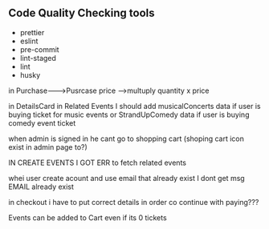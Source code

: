 ## Code Quality Checking tools

* prettier
* eslint
* pre-commit
* lint-staged
* lint
* husky


in Purchase--->Pusrcase price -->multuply quantity x price


in DetailsCard in Related Events I should add musicalConcerts data if user is buying ticket for music events or StrandUpComedy data if user is buying comedy event ticket


when admin is signed in he cant go to shopping cart (shoping cart icon exist in admin page to?)


IN CREATE EVENTS I GOT ERR to fetch related events

whei user create acount and use email that already exist I dont get msg EMAIL already exist


in checkout i have to put correct details in order co continue with paying???

Events can be added to Cart even if its 0 tickets